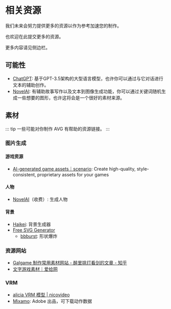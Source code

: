 # 相关资源

我们未来会努力提供更多的资源以作为参考加速您的制作。

也欢迎在此提交更多的资源。

更多内容请见侧边栏。

## 可能性

- [ChatGPT](https://chat.openai.com/): 基于GPT-3.5架构的大型语言模型，也许你可以通过与它对话进行文本的辅助创作。
- [NovelAI](https://novelai.net/): 有辅助故事写作以及文本到图像生成功能，你可以通过关键词随机生成一些想要的图形，也许这将会是一个很好的素材来源。

## 素材

::: tip
一些可能对你制作 AVG 有帮助的资源链接。
:::

### 图片生成

#### 游戏资源

- [AI-generated game assets｜scenario](https://www.scenario.com/): Create high-quality, style-consistent, proprietary assets for your games

#### 人物

- [NovelAI](https://novelai.net/image)（收费）: 生成人物

#### 背景

- [Haikei](https://app.haikei.app/): 背景生成器
- [Free SVG Generator](https://fffuel.co/)
  - [bbburst](https://fffuel.co/bbburst/): 形状爆炸

### 资源网站

- [Galgame 制作常用素材网站 - 醉里挑灯看剑的文章 - 知乎](https://zhuanlan.zhihu.com/p/394051701)
- [文字游戏素材｜爱给网](https://www.aigei.com/avg)

### VRM

- [alicia VRM 模型 | nicovideo](https://3d.nicovideo.jp/alicia/)
- [Mixamo](https://www.mixamo.com/): Adobe 出品，可下载动作数据
